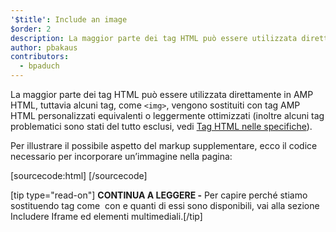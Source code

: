 ```yaml
---
'$title': Include an image
$order: 2
description: La maggior parte dei tag HTML può essere utilizzata direttamente in AMP HTML, ma alcuni tag, come il tag <img>, vengono sostituiti con tag AMP HTML equivalenti o leggermente migliorati
author: pbakaus
contributors:
  - bpaduch
---
```


La maggior parte dei tag HTML può essere utilizzata direttamente in AMP HTML, tuttavia alcuni tag, come `<img>`, vengono sostituiti con tag AMP HTML personalizzati equivalenti o leggermente ottimizzati (inoltre alcuni tag problematici sono stati del tutto esclusi, vedi [Tag HTML nelle specifiche](../../../../documentation/guides-and-tutorials/learn/spec/amphtml.md)).

Per illustrare il possibile aspetto del markup supplementare, ecco il codice necessario per incorporare un’immagine nella pagina:

[sourcecode:html]
<amp-img src="welcome.jpg" alt="Welcome" height="400" width="800"></amp-img>
[/sourcecode]

[tip type="read-on"] <strong>CONTINUA A LEGGERE -</strong> Per capire perché stiamo sostituendo tag come <code><img></code> con <a><code><amp-img></code></a> e quanti di essi sono disponibili, vai alla sezione <a>Includere Iframe ed elementi multimediali</a>.[/tip]
